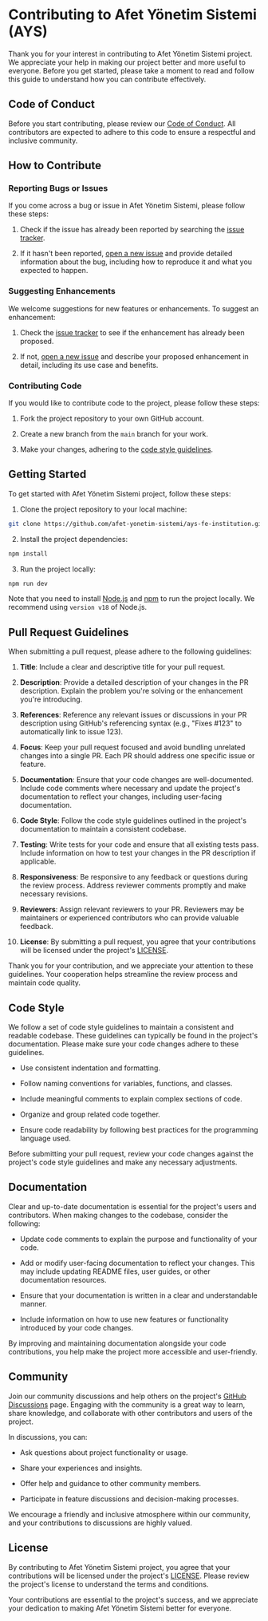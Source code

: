 # Contributing to Afet Yönetim Sistemi (AYS)

Thank you for your interest in contributing to Afet Yönetim Sistemi project. We appreciate your help in making our project better and more useful to everyone. Before you get started, please take a moment to read and follow this guide to understand how you can contribute effectively.

## Code of Conduct

Before you start contributing, please review our [Code of Conduct](CODE_OF_CONDUCT.md). All contributors are expected to adhere to this code to ensure a respectful and inclusive community.

## How to Contribute

### Reporting Bugs or Issues

If you come across a bug or issue in Afet Yönetim Sistemi, please follow these steps:

1. Check if the issue has already been reported by searching the [issue tracker](https://github.com/afet-yonetim-sistemi/ays-fe-institution/issues).

2. If it hasn't been reported, [open a new issue](https://github.com/afet-yonetim-sistemi/ays-fe-institution/issues/new) and provide detailed information about the bug, including how to reproduce it and what you expected to happen.

### Suggesting Enhancements

We welcome suggestions for new features or enhancements. To suggest an enhancement:

1. Check the [issue tracker](https://github.com/afet-yonetim-sistemi/ays-fe-institution/issues) to see if the enhancement has already been proposed.

2. If not, [open a new issue](https://github.com/afet-yonetim-sistemi/ays-fe-institution/issues/new) and describe your proposed enhancement in detail, including its use case and benefits.

### Contributing Code

If you would like to contribute code to the project, please follow these steps:

1. Fork the project repository to your own GitHub account.

2. Create a new branch from the `main` branch for your work.

3. Make your changes, adhering to the [code style guidelines](#code-style).

## Getting Started

To get started with Afet Yönetim Sistemi project, follow these steps:

1. Clone the project repository to your local machine:

```bash
git clone https://github.com/afet-yonetim-sistemi/ays-fe-institution.git
```

2. Install the project dependencies:

```bash
npm install
```

3. Run the project locally:

```bash
npm run dev
```

Note that you need to install [Node.js](https://nodejs.org/en/) and [npm](https://www.npmjs.com/) to run the project locally. We recommend using `version v18` of Node.js.

## Pull Request Guidelines

When submitting a pull request, please adhere to the following guidelines:

1. **Title**: Include a clear and descriptive title for your pull request.

2. **Description**: Provide a detailed description of your changes in the PR description. Explain the problem you're solving or the enhancement you're introducing.

3. **References**: Reference any relevant issues or discussions in your PR description using GitHub's referencing syntax (e.g., "Fixes #123" to automatically link to issue 123).

4. **Focus**: Keep your pull request focused and avoid bundling unrelated changes into a single PR. Each PR should address one specific issue or feature.

5. **Documentation**: Ensure that your code changes are well-documented. Include code comments where necessary and update the project's documentation to reflect your changes, including user-facing documentation.

6. **Code Style**: Follow the code style guidelines outlined in the project's documentation to maintain a consistent codebase.

7. **Testing**: Write tests for your code and ensure that all existing tests pass. Include information on how to test your changes in the PR description if applicable.

8. **Responsiveness**: Be responsive to any feedback or questions during the review process. Address reviewer comments promptly and make necessary revisions.

9. **Reviewers**: Assign relevant reviewers to your PR. Reviewers may be maintainers or experienced contributors who can provide valuable feedback.

10. **License**: By submitting a pull request, you agree that your contributions will be licensed under the project's [LICENSE](LICENSE).

Thank you for your contribution, and we appreciate your attention to these guidelines. Your cooperation helps streamline the review process and maintain code quality.

## Code Style

We follow a set of code style guidelines to maintain a consistent and readable codebase. These guidelines can typically be found in the project's documentation. Please make sure your code changes adhere to these guidelines.

- Use consistent indentation and formatting.

- Follow naming conventions for variables, functions, and classes.

- Include meaningful comments to explain complex sections of code.

- Organize and group related code together.

- Ensure code readability by following best practices for the programming language used.

Before submitting your pull request, review your code changes against the project's code style guidelines and make any necessary adjustments.

## Documentation

Clear and up-to-date documentation is essential for the project's users and contributors. When making changes to the codebase, consider the following:

- Update code comments to explain the purpose and functionality of your code.

- Add or modify user-facing documentation to reflect your changes. This may include updating README files, user guides, or other documentation resources.

- Ensure that your documentation is written in a clear and understandable manner.

- Include information on how to use new features or functionality introduced by your code changes.

By improving and maintaining documentation alongside your code contributions, you help make the project more accessible and user-friendly.

## Community

Join our community discussions and help others on the project's [GitHub Discussions](https://github.com/orgs/afet-yonetim-sistemi/discussions) page. Engaging with the community is a great way to learn, share knowledge, and collaborate with other contributors and users of the project.

In discussions, you can:

- Ask questions about project functionality or usage.

- Share your experiences and insights.

- Offer help and guidance to other community members.

- Participate in feature discussions and decision-making processes.

We encourage a friendly and inclusive atmosphere within our community, and your contributions to discussions are highly valued.

## License

By contributing to Afet Yönetim Sistemi project, you agree that your contributions will be licensed under the project's [LICENSE](LICENSE.md). Please review the project's license to understand the terms and conditions.

Your contributions are essential to the project's success, and we appreciate your dedication to making Afet Yönetim Sistemi better for everyone.
